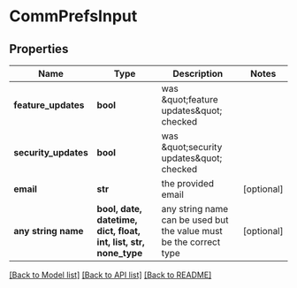 # CommPrefsInput


## Properties
Name | Type | Description | Notes
------------ | ------------- | ------------- | -------------
**feature_updates** | **bool** | was \&quot;feature updates\&quot; checked | 
**security_updates** | **bool** | was \&quot;security updates\&quot; checked | 
**email** | **str** | the provided email | [optional] 
**any string name** | **bool, date, datetime, dict, float, int, list, str, none_type** | any string name can be used but the value must be the correct type | [optional]

[[Back to Model list]](../README.md#documentation-for-models) [[Back to API list]](../README.md#documentation-for-api-endpoints) [[Back to README]](../README.md)


